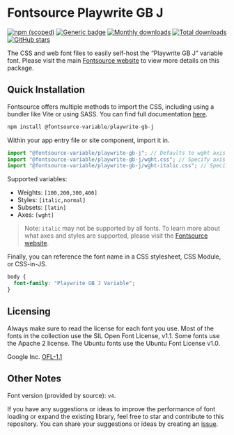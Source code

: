 # Fontsource Playwrite GB J

[![npm (scoped)](https://img.shields.io/npm/v/@fontsource-variable/playwrite-gb-j?color=brightgreen)](https://www.npmjs.com/package/@fontsource-variable/playwrite-gb-j) [![Generic badge](https://img.shields.io/badge/fontsource-passing-brightgreen)](https://github.com/fontsource/fontsource) [![Monthly downloads](https://badgen.net/npm/dm/@fontsource-variable/playwrite-gb-j)](https://github.com/fontsource/fontsource) [![Total downloads](https://badgen.net/npm/dt/@fontsource-variable/playwrite-gb-j)](https://github.com/fontsource/fontsource) [![GitHub stars](https://img.shields.io/github/stars/fontsource/fontsource.svg?style=social&label=Star)](https://github.com/fontsource/fontsource/stargazers)

The CSS and web font files to easily self-host the “Playwrite GB J” variable font. Please visit the main [Fontsource website](https://fontsource.org/fonts/playwrite-gb-j) to view more details on this package.

## Quick Installation

Fontsource offers multiple methods to import the CSS, including using a bundler like Vite or using SASS. You can find full documentation [here](https://fontsource.org/docs/getting-started/introduction).

```javascript
npm install @fontsource-variable/playwrite-gb-j
```

Within your app entry file or site component, import it in.

```javascript
import "@fontsource-variable/playwrite-gb-j"; // Defaults to wght axis
import "@fontsource-variable/playwrite-gb-j/wght.css"; // Specify axis
import "@fontsource-variable/playwrite-gb-j/wght-italic.css"; // Specify axis and style
```

Supported variables:
- Weights: `[100,200,300,400]`
- Styles: `[italic,normal]`
- Subsets: `[latin]`
- Axes: `[wght]`

> Note: `italic` may not be supported by all fonts. To learn more about what axes and styles are supported, please visit the [Fontsource website](https://fontsource.org/fonts/playwrite-gb-j).

Finally, you can reference the font name in a CSS stylesheet, CSS Module, or CSS-in-JS.

```css
body {
  font-family: "Playwrite GB J Variable";
}
```

## Licensing
Always make sure to read the license for each font you use. Most of the fonts in the collection use the SIL Open Font License, v1.1. Some fonts use the Apache 2 license. The Ubuntu fonts use the Ubuntu Font License v1.0.

Google Inc.
[OFL-1.1](http://scripts.sil.org/OFL)

## Other Notes
Font version (provided by source): `v4`.

If you have any suggestions or ideas to improve the performance of font loading or expand the existing library, feel free to star and contribute to this repository. You can share your suggestions or ideas by creating an [issue](https://github.com/fontsource/fontsource/issues).